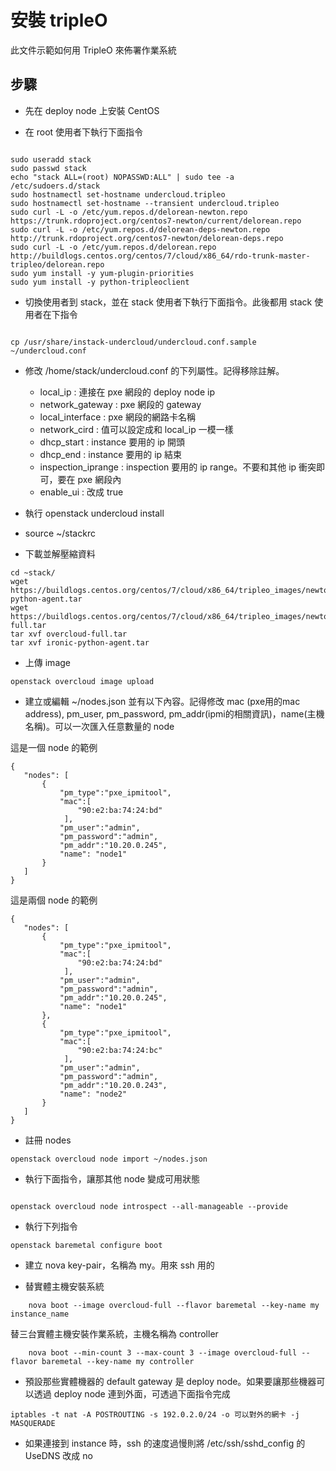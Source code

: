 安裝 tripleO
============

此文件示範如何用 TripleO 來佈署作業系統


步驟
---

- 先在 deploy node 上安裝 CentOS

- 在 root 使用者下執行下面指令

```

sudo useradd stack
sudo passwd stack
echo "stack ALL=(root) NOPASSWD:ALL" | sudo tee -a /etc/sudoers.d/stack
sudo hostnamectl set-hostname undercloud.tripleo
sudo hostnamectl set-hostname --transient undercloud.tripleo
sudo curl -L -o /etc/yum.repos.d/delorean-newton.repo https://trunk.rdoproject.org/centos7-newton/current/delorean.repo
sudo curl -L -o /etc/yum.repos.d/delorean-deps-newton.repo http://trunk.rdoproject.org/centos7-newton/delorean-deps.repo
sudo curl -L -o /etc/yum.repos.d/delorean.repo http://buildlogs.centos.org/centos/7/cloud/x86_64/rdo-trunk-master-tripleo/delorean.repo
sudo yum install -y yum-plugin-priorities
sudo yum install -y python-tripleoclient

```

- 切換使用者到 stack，並在 stack 使用者下執行下面指令。此後都用 stack 使用者在下指令

```

cp /usr/share/instack-undercloud/undercloud.conf.sample ~/undercloud.conf

```

- 修改 /home/stack/undercloud.conf 的下列屬性。記得移除註解。
  - local_ip : 連接在 pxe 網段的 deploy node ip
  - network_gateway : pxe 網段的 gateway
  - local_interface : pxe 網段的網路卡名稱
  - network_cird : 值可以設定成和 local_ip 一模一樣
  - dhcp_start : instance 要用的 ip 開頭
  - dhcp_end : instance 要用的 ip 結束
  - inspection_iprange : inspection 要用的 ip range。不要和其他 ip 衝突即可，要在 pxe
                         網段內
  - enable_ui : 改成 true

- 執行 openstack undercloud install

- source ~/stackrc

- 下載並解壓縮資料

```
cd ~stack/
wget https://buildlogs.centos.org/centos/7/cloud/x86_64/tripleo_images/newton/delorean/ironic-python-agent.tar
wget https://buildlogs.centos.org/centos/7/cloud/x86_64/tripleo_images/newton/delorean/overcloud-full.tar
tar xvf overcloud-full.tar
tar xvf ironic-python-agent.tar
```

- 上傳 image

```
openstack overcloud image upload
```

- 建立或編輯 ~/nodes.json 並有以下內容。記得修改 mac (pxe用的mac address),
  pm_user, pm_password, pm_addr(ipmi的相關資訊)，name(主機名稱)。可以一次匯入任意數量的
  node

這是一個 node 的範例
```
{
   "nodes": [
       {
           "pm_type":"pxe_ipmitool",
           "mac":[
               "90:e2:ba:74:24:bd"
            ],
           "pm_user":"admin",
           "pm_password":"admin",
           "pm_addr":"10.20.0.245",
           "name": "node1"
       }
   ]
}
```

這是兩個 node 的範例
```
{
   "nodes": [
       {
           "pm_type":"pxe_ipmitool",
           "mac":[
               "90:e2:ba:74:24:bd"
            ],
           "pm_user":"admin",
           "pm_password":"admin",
           "pm_addr":"10.20.0.245",
           "name": "node1"
       },
       {
           "pm_type":"pxe_ipmitool",
           "mac":[
               "90:e2:ba:74:24:bc"
            ],
           "pm_user":"admin",
           "pm_password":"admin",
           "pm_addr":"10.20.0.243",
           "name": "node2"
       }
   ]
}
```

- 註冊 nodes

```
openstack overcloud node import ~/nodes.json
```

- 執行下面指令，讓那其他 node 變成可用狀態

```

openstack overcloud node introspect --all-manageable --provide

```

- 執行下列指令

```
openstack baremetal configure boot
```

- 建立 nova key-pair，名稱為 my。用來 ssh 用的


- 替實體主機安裝系統
```
    nova boot --image overcloud-full --flavor baremetal --key-name my instance_name
```

替三台實體主機安裝作業系統，主機名稱為 controller
```
    nova boot --min-count 3 --max-count 3 --image overcloud-full --flavor baremetal --key-name my controller
```

- 預設那些實體機器的 default gateway 是 deploy node。如果要讓那些機器可以透過 deploy node
  連到外面，可透過下面指令完成

```
iptables -t nat -A POSTROUTING -s 192.0.2.0/24 -o 可以對外的網卡 -j MASQUERADE
```


-  如果連接到 instance 時，ssh 的速度過慢則將 /etc/ssh/sshd_config 的 UseDNS 改成 no
